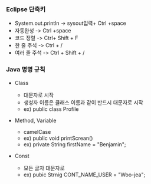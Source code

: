 ### Eclipse 단축키
- System.out.println -> sysout입력+ Ctrl +space
- 자동완성 -> Ctrl +space
- 코드 정렬 -> Ctrl+ Shift + F
- 한 줄 주석 -> Ctrl + /
- 여러 줄 주석 -> Ctrl + Shift + /

### Java 명명 규칙
- Class
  - 대문자로 시작
  - 생성자 이름은 클래스 이름과 같이 반드시 대문자로 시작
  -  ex) public class Profile
  
- Method, Variable
  - camelCase
  -  ex) public void printScrean()
  -  ex) private String firstName = "Benjamin";
  
- Const
  - 모든 글자 대문자로
  - ex) pubic Strnig CONT_NAME_USER = "Woo-jea";

  
